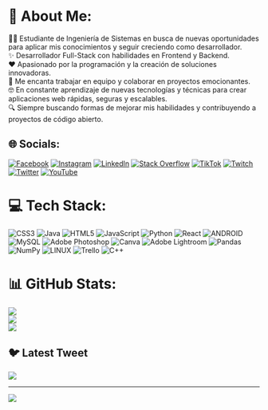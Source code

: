 # 💫 About Me:
🧑‍💻 Estudiante de Ingeniería de Sistemas en busca de nuevas oportunidades para aplicar mis conocimientos y seguir creciendo como desarrollador.<br>✨ Desarrollador Full-Stack con habilidades en Frontend y Backend.<br>❤️ Apasionado por la programación y la creación de soluciones innovadoras.<br>🤝 Me encanta trabajar en equipo y colaborar en proyectos emocionantes.<br>🤓 En constante aprendizaje de nuevas tecnologías y técnicas para crear aplicaciones web rápidas, seguras y escalables.<br>🔍 Siempre buscando formas de mejorar mis habilidades y contribuyendo a proyectos de código abierto.


## 🌐 Socials:
[![Facebook](https://img.shields.io/badge/Facebook-%231877F2.svg?logo=Facebook&logoColor=white)](https://facebook.com/profile.php?id=100004379118568) [![Instagram](https://img.shields.io/badge/Instagram-%23E4405F.svg?logo=Instagram&logoColor=white)](https://instagram.com/villaelian/) [![LinkedIn](https://img.shields.io/badge/LinkedIn-%230077B5.svg?logo=linkedin&logoColor=white)](https://linkedin.com/in/elian-villa) [![Stack Overflow](https://img.shields.io/badge/-Stackoverflow-FE7A16?logo=stack-overflow&logoColor=white)](https://stackoverflow.com/users/21748988/elian-villa) [![TikTok](https://img.shields.io/badge/TikTok-%23000000.svg?logo=TikTok&logoColor=white)](https://tiktok.com/@glawpy21) [![Twitch](https://img.shields.io/badge/Twitch-%239146FF.svg?logo=Twitch&logoColor=white)](https://twitch.tv/Glawpy21) [![Twitter](https://img.shields.io/badge/Twitter-%231DA1F2.svg?logo=Twitter&logoColor=white)](https://twitter.com/@elian_villa) [![YouTube](https://img.shields.io/badge/YouTube-%23FF0000.svg?logo=YouTube&logoColor=white)](https://youtube.com/@glawpy2161) 

# 💻 Tech Stack:
![CSS3](https://img.shields.io/badge/css3-%231572B6.svg?style=for-the-badge&logo=css3&logoColor=white) ![Java](https://img.shields.io/badge/java-%23ED8B00.svg?style=for-the-badge&logo=java&logoColor=white) ![HTML5](https://img.shields.io/badge/html5-%23E34F26.svg?style=for-the-badge&logo=html5&logoColor=white) ![JavaScript](https://img.shields.io/badge/javascript-%23323330.svg?style=for-the-badge&logo=javascript&logoColor=%23F7DF1E) ![Python](https://img.shields.io/badge/python-3670A0?style=for-the-badge&logo=python&logoColor=ffdd54) ![React](https://img.shields.io/badge/react-%2320232a.svg?style=for-the-badge&logo=react&logoColor=%2361DAFB) ![ANDROID](https://img.shields.io/badge/android-%2320232a.svg?style=for-the-badge&logo=android&logoColor=%a4c639) ![MySQL](https://img.shields.io/badge/mysql-%2300f.svg?style=for-the-badge&logo=mysql&logoColor=white) ![Adobe Photoshop](https://img.shields.io/badge/adobephotoshop-%2331A8FF.svg?style=for-the-badge&logo=adobephotoshop&logoColor=white) ![Canva](https://img.shields.io/badge/Canva-%2300C4CC.svg?style=for-the-badge&logo=Canva&logoColor=white) ![Adobe Lightroom](https://img.shields.io/badge/Adobe%20Lightroom-31A8FF.svg?style=for-the-badge&logo=Adobe%20Lightroom&logoColor=white) ![Pandas](https://img.shields.io/badge/pandas-%23150458.svg?style=for-the-badge&logo=pandas&logoColor=white) ![NumPy](https://img.shields.io/badge/numpy-%23013243.svg?style=for-the-badge&logo=numpy&logoColor=white) ![LINUX](https://img.shields.io/badge/Linux-FCC624?style=for-the-badge&logo=linux&logoColor=black) ![Trello](https://img.shields.io/badge/Trello-%23026AA7.svg?style=for-the-badge&logo=Trello&logoColor=white) ![C++](https://img.shields.io/badge/c++-%2300599C.svg?style=for-the-badge&logo=c%2B%2B&logoColor=white)
# 📊 GitHub Stats:
![](https://github-readme-stats.vercel.app/api?username=ElianVilla&theme=synthwave&hide_border=false&include_all_commits=false&count_private=false)<br/>
![](https://github-readme-streak-stats.herokuapp.com/?user=ElianVilla&theme=synthwave&hide_border=false)<br/>
![](https://github-readme-stats.vercel.app/api/top-langs/?username=ElianVilla&theme=synthwave&hide_border=false&include_all_commits=false&count_private=false&layout=compact)

## 🐦 Latest Tweet
[![](https://gtce.itsvg.in/api?username=@elian_villa)](https://github.com/VishwaGauravIn/github-twitter-card-embed)

---
[![](https://visitcount.itsvg.in/api?id=ElianVilla&icon=0&color=0)](https://visitcount.itsvg.in)

<!-- Proudly created with GPRM ( https://gprm.itsvg.in ) -->
